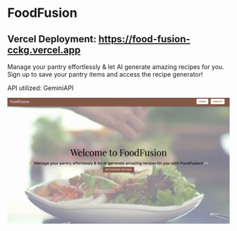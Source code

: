 # FoodFusion

## Vercel Deployment: https://food-fusion-cckg.vercel.app

Manage your pantry effortlessly & let AI generate amazing recipes for you. Sign up to save your pantry items and access the recipe generator!

API utilized: GeminiAPI

![Preview](public/preview.png)
